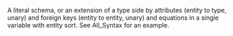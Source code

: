 A literal schema, or an extension of a type side by attributes (entity to type, unary) and foreign keys (entity to entity, unary) and equations in a single variable with entity sort. See All_Syntax for an example.
